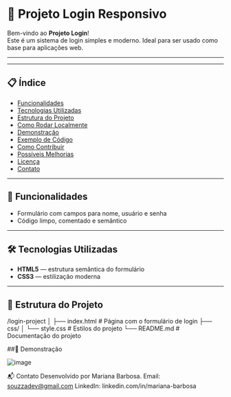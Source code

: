 # 🔐 Projeto Login Responsivo

Bem-vindo ao **Projeto Login**!  
Este é um sistema de login simples e moderno. Ideal para ser usado como base para aplicações web.

---

---

## 📋 Índice

- [Funcionalidades](#funcionalidades)  
- [Tecnologias Utilizadas](#tecnologias-utilizadas)  
- [Estrutura do Projeto](#estrutura-do-projeto)  
- [Como Rodar Localmente](#como-rodar-localmente)  
- [Demonstração](#demonstração)  
- [Exemplo de Código](#exemplo-de-código)  
- [Como Contribuir](#como-contribuir)  
- [Possíveis Melhorias](#possíveis-melhorias)  
- [Licença](#licença)  
- [Contato](#contato)  

---

## 🎯 Funcionalidades

- Formulário com campos para nome, usuário e senha  
- Código limpo, comentado e semântico  

---

## 🛠️ Tecnologias Utilizadas

- **HTML5** — estrutura semântica do formulário  
- **CSS3** — estilização moderna

---

## 📁 Estrutura do Projeto

/login-project
│
├── index.html # Página com o formulário de login
├── css/
│ └── style.css # Estilos do projeto
└── README.md # Documentação do projeto


##📸 Demonstração

![image](https://github.com/user-attachments/assets/7953c329-128d-494e-a97f-50f401100bf6)

📬 Contato
Desenvolvido por Mariana Barbosa.
Email: souzzadev@gmail.com
LinkedIn: linkedin.com/in/mariana-barbosa

